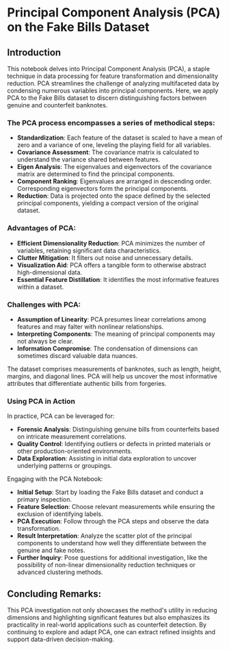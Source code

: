 # **Principal Component Analysis (PCA) on the Fake Bills Dataset**

## **Introduction**

This notebook delves into Principal Component Analysis (PCA), a staple technique in data processing for feature transformation and dimensionality reduction. PCA streamlines the challenge of analyzing multifaceted data by condensing numerous variables into principal components. Here, we apply PCA to the Fake Bills dataset to discern distinguishing factors between genuine and counterfeit banknotes.

### The PCA process encompasses a series of methodical steps:

- **Standardization**: Each feature of the dataset is scaled to have a mean of zero and a variance of one, leveling the playing field for all variables.
- **Covariance Assessment**: The covariance matrix is calculated to understand the variance shared between features.
- **Eigen Analysis**: The eigenvalues and eigenvectors of the covariance matrix are determined to find the principal components.
- **Component Ranking**: Eigenvalues are arranged in descending order. Corresponding eigenvectors form the principal components.
- **Reduction**: Data is projected onto the space defined by the selected principal components, yielding a compact version of the original dataset.

### Advantages of PCA:

- **Efficient Dimensionality Reduction**: PCA minimizes the number of variables, retaining significant data characteristics.
- **Clutter Mitigation**: It filters out noise and unnecessary details.
- **Visualization Aid**: PCA offers a tangible form to otherwise abstract high-dimensional data.
- **Essential Feature Distillation**: It identifies the most informative features within a dataset.

### Challenges with PCA:

- **Assumption of Linearity**: PCA presumes linear correlations among features and may falter with nonlinear relationships.
- **Interpreting Components**: The meaning of principal components may not always be clear.
- **Information Compromise**: The condensation of dimensions can sometimes discard valuable data nuances.

The dataset comprises measurements of banknotes, such as length, height, margins, and diagonal lines. PCA will help us uncover the most informative attributes that differentiate authentic bills from forgeries.

### Using PCA in Action

In practice, PCA can be leveraged for:

- **Forensic Analysis**: Distinguishing genuine bills from counterfeits based on intricate measurement correlations.
- **Quality Control**: Identifying outliers or defects in printed materials or other production-oriented environments.
- **Data Exploration**: Assisting in initial data exploration to uncover underlying patterns or groupings.

Engaging with the PCA Notebook:

- **Initial Setup**: Start by loading the Fake Bills dataset and conduct a primary inspection.
- **Feature Selection**: Choose relevant measurements while ensuring the exclusion of identifying labels.
- **PCA Execution**: Follow through the PCA steps and observe the data transformation.
- **Result Interpretation**: Analyze the scatter plot of the principal components to understand how well they differentiate between the genuine and fake notes.
- **Further Inquiry**: Pose questions for additional investigation, like the possibility of non-linear dimensionality reduction techniques or advanced clustering methods.

## **Concluding Remarks:**

This PCA investigation not only showcases the method's utility in reducing dimensions and highlighting significant features but also emphasizes its practicality in real-world applications such as counterfeit detection. By continuing to explore and adapt PCA, one can extract refined insights and support data-driven decision-making.
